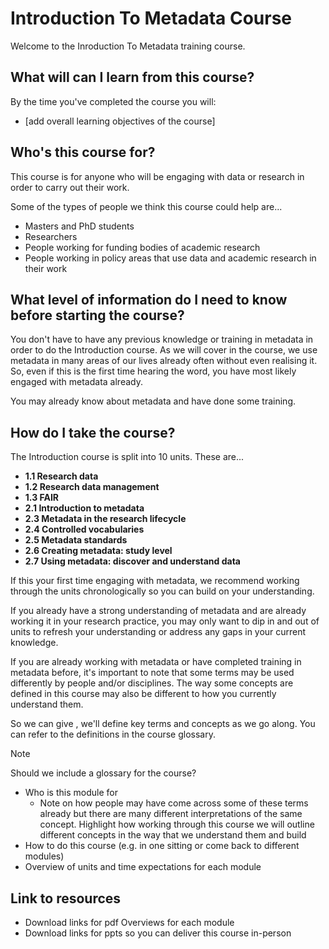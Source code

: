 
# Introduction To Metadata Course 

Welcome to the Inroduction To Metadata training course.

## What will can I learn from this course?

By the time you've completed the course you will:
- [add overall learning objectives of the course]

## Who's this course for?

This course is for anyone who will be engaging with data or research in order to carry out their work. 

Some of the types of people we think this course could help are...
- Masters and PhD students
- Researchers 
- People working for funding bodies of academic research
- People working in policy areas that use data and academic research in their work

## What level of information do I need to know before starting the course?

You don't have to have any previous knowledge or training in metadata in order to do the Introduction course. As we will cover in the course, we use metadata in many areas of our lives already often without even realising it. So, even if this is the first time hearing the word, you have most likely engaged with metadata already.

You may already know about metadata and have done some training.

## How do I take the course?

The Introduction course is split into 10 units. These are...
- **1.1 Research data**  
- **1.2 Research data management**
- **1.3 FAIR**
- **2.1 Introduction to metadata**
- **2.3 Metadata in the research lifecycle**
- **2.4 Controlled vocabularies**
- **2.5 Metadata standards**
- **2.6 Creating metadata: study level**
- **2.7 Using metadata: discover and understand data**

If this your first time engaging with metadata, we recommend working through the units chronologically so you can build on your understanding.

If you already have a strong understanding of metadata and are already working it in your research practice, you may only want to dip in and out of units to refresh your understanding or address any gaps in your current knowledge.

If you are already working with metadata or have completed training in metadata before, it's important to note that some terms may be used differently by people and/or disciplines. The way some concepts are defined in this course may also be different to how you currently understand them.

So we can give , we'll define key terms and concepts as we go along. You can refer to the definitions in the course glossary.


>[!NOTE]
> Should we include a glossary for the course?

- Who is this module for
  - Note on how people may have come across some of these terms already but there are many different interpretations of the same concept. Highlight how working through this course we will outline different concepts in the way that we understand them and build 
- How to do this course (e.g. in one sitting or come back to different modules)
- Overview of units and time expectations for each module

## Link to resources

- Download links for pdf Overviews for each module
- Download links for ppts so you can deliver this course in-person


